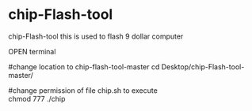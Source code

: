 # chip-Flash-tool

chip-Flash-tool  this is used to flash 9 dollar computer

OPEN terminal

#change location to chip-flash-tool-master
cd Desktop/chip-Flash-tool-master/

#change permission of file chip.sh to execute  
chmod 777 ./chip
